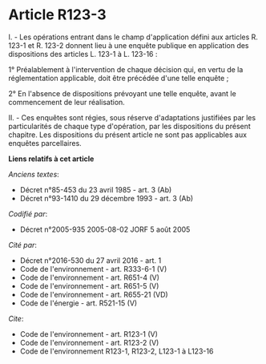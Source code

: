 # Article R123-3

I. - Les opérations entrant dans le champ d'application défini aux articles R. 123-1 et R. 123-2 donnent lieu à une enquête
publique en application des dispositions des articles L. 123-1 à L. 123-16 :

1° Préalablement à l'intervention de chaque décision qui, en vertu de la réglementation applicable, doit être précédée d'une
telle enquête ;

2° En l'absence de dispositions prévoyant une telle enquête, avant le commencement de leur réalisation.

II. - Ces enquêtes sont régies, sous réserve d'adaptations justifiées par les particularités de chaque type d'opération, par
les dispositions du présent chapitre. Les dispositions du présent article ne sont pas applicables aux enquêtes parcellaires.

**Liens relatifs à cet article**

_Anciens textes_:

  - Décret n°85-453 du 23 avril 1985 - art. 3 (Ab)
  - Décret n°93-1410 du 29 décembre 1993 - art. 3 (Ab)

_Codifié par_:

  - Décret n°2005-935 2005-08-02 JORF 5 août 2005

_Cité par_:

  - Décret n°2016-530 du 27 avril 2016 - art. 1
  - Code de l'environnement - art. R333-6-1 (V)
  - Code de l'environnement - art. R651-4 (V)
  - Code de l'environnement - art. R651-5 (V)
  - Code de l'environnement - art. R655-21 (VD)
  - Code de l'énergie - art. R521-15 (V)

_Cite_:

  - Code de l'environnement - art. R123-1 (V)
  - Code de l'environnement - art. R123-2 (V)
  - Code de l'environnement R123-1, R123-2, L123-1 à L123-16
